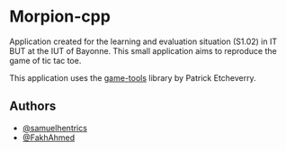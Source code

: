 
# Morpion-cpp

Application created for the learning and evaluation situation (S1.02) in IT BUT at the IUT of Bayonne. This small application aims to reproduce the game of tic tac toe.

This application uses the [game-tools](https://github.com/patrick-etcheverry/game-tools) library by Patrick Etcheverry.
## Authors

- [@samuelhentrics](https://github.com/samuelhentrics)
- [@FakhAhmed](https://github.com/FakhAhmed)

